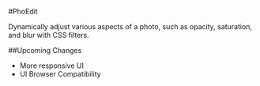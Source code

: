 #PhoEdit

Dynamically adjust various aspects of a photo, such as opacity, saturation, and blur with CSS filters.

##Upcoming Changes

- More responsive UI
- UI Browser Compatibility